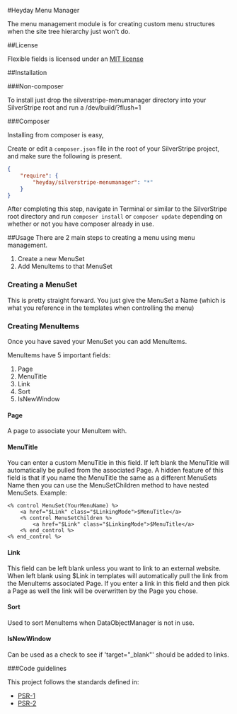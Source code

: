 #Heyday Menu Manager

The menu management module is for creating custom menu structures when the site
tree hierarchy just won't do.

##License

Flexible fields is licensed under an [MIT license](http://heyday.mit-license.org/)

##Installation

###Non-composer

To install just drop the silverstripe-menumanager directory into your SilverStripe root and run a /dev/build/?flush=1

###Composer

Installing from composer is easy, 

Create or edit a `composer.json` file in the root of your SilverStripe project, and make sure the following is present.

```json
{
    "require": {
        "heyday/silverstripe-menumanager": "*"
    }
}
```

After completing this step, navigate in Terminal or similar to the SilverStripe root directory and run `composer install` or `composer update` depending on whether or not you have composer already in use.

##Usage
There are 2 main steps to creating a menu using menu management.

1. Create a new MenuSet
2. Add MenuItems to that MenuSet

### Creating a MenuSet ###

This is pretty straight forward. You just give the MenuSet a Name (which is what
you reference in the templates when controlling the menu)


### Creating MenuItems ###

Once you have saved your MenuSet you can add MenuItems.

MenuItems have 5 important fields:

1. Page
2. MenuTitle
3. Link
4. Sort
5. IsNewWindow


#### Page ####
A page to associate your MenuItem with.


#### MenuTitle ####
You can enter a custom MenuTitle in this field. If left blank the MenuTitle will
automatically be pulled from the associated Page.
A hidden feature of this field is that if you name the MenuTitle the same as a
different MenuSets Name then you can use the MenuSetChildren method to have
nested MenuSets. Example:

	<% control MenuSet(YourMenuName) %>
		<a href="$Link" class="$LinkingMode">$MenuTitle</a>
		<% control MenuSetChildren %>
			<a href="$Link" class="$LinkingMode">$MenuTitle</a>
		<% end_control %>
	<% end_control %>


#### Link ####
This field can be left blank unless you want to link to an external website.
When left blank using $Link in templates will automatically pull the link from
the MenuItems associated Page.
If you enter a link in this field and then pick a Page as well the link will
be overwritten by the Page you chose.


#### Sort ####
Used to sort MenuItems when DataObjectManager is not in use.


#### IsNewWindow ####
Can be used as a check to see if 'target="_blank"' should be added to links.


###Code guidelines

This project follows the standards defined in:

* [PSR-1](https://github.com/pmjones/fig-standards/blob/psr-1-style-guide/proposed/PSR-1-basic.md)
* [PSR-2](https://github.com/pmjones/fig-standards/blob/psr-1-style-guide/proposed/PSR-2-advanced.md)



